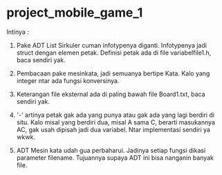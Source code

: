 # project_mobile_game_1

Intinya :

1. Pake ADT List Sirkuler cuman infotypenya diganti.
   Infotypenya jadi struct dengan elemen petak. 
   Definisi petak ada di file variabelfile1.h, 
   baca sendiri yak.

2. Pembacaan pake mesinkata, jadi semuanya bertipe
   Kata. Kalo yang integer ntar ada fungsi 
   konversinya.

3. Keterangan file eksternal ada di paling bawah
   file Board1.txt, baca sendiri yak.

4. '-' artinya petak gak ada yang punya atau
   gak ada yang lagi berdiri di situ.
   Kalo misal yang berdiri dua, misal A sama C,
   berarti masukannya AC, gak usah dipisah jadi 
   dua variabel. Ntar implementasi sendiri ya wkwk.
   
5. ADT Mesin kata udah gua perbaharui. Jadinya setiap fungsi dikasi parameter
   filename. Tujuannya supaya ADT ini bisa nanganin banyak file.
